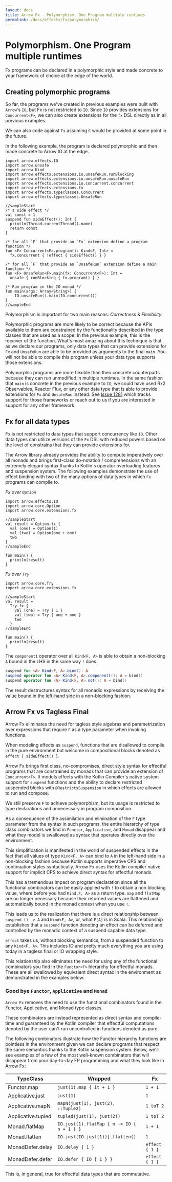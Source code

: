```yaml
---
layout: docs
title: Arrow Fx - Polymorphism. One Program multiple runtimes
permalink: /docs/effects/fx/polymorphism/
---
```


# Polymorphism. One Program multiple runtimes

Fx programs can be declared in a polymorphic style and made concrete to your framework of choice at the edge of the world.

## Creating polymorphic programs

So far, the programs we've created in previous examples were built with `Arrow`'s `IO`, but Fx is not restricted to `IO`. Since `IO` provides extensions for `Concurrent<F>`, we can also create extensions for the `fx` DSL directly as in all previous examples.

We can also code against `Fx` assuming it would be provided at some point in the future.

In the following example, the program is declared polymorphic and then made concrete to Arrow IO at the edge.

```kotlin:ank:playground
import arrow.effects.IO
import arrow.unsafe
import arrow.Kind
import arrow.effects.extensions.io.unsafeRun.runBlocking
import arrow.effects.extensions.io.unsafeRun.unsafeRun
import arrow.effects.extensions.io.concurrent.concurrent
import arrow.effects.extensions.fx
import arrow.effects.typeclasses.Concurrent
import arrow.effects.typeclasses.UnsafeRun

//sampleStart
/* a side effect */
val const = 1
suspend fun sideEffect(): Int {
  println(Thread.currentThread().name)
  return const
}

/* for all `F` that provide an `Fx` extension define a program function */
fun <F> Concurrent<F>.program(): Kind<F, Int> =
  fx.concurrent { !effect { sideEffect() } }

/* for all `F` that provide an `UnsafeRun` extension define a main function */
fun <F> UnsafeRun<F>.main(fx: Concurrent<F>): Int =
  unsafe { runBlocking { fx.program() } }

/* Run program in the IO monad */
fun main(args: Array<String>) {
    IO.unsafeRun().main(IO.concurrent())
}
//sampleEnd
```

Polymorphism is important for two main reasons: *Correctness* & *Flexibility*.

Polymorphic programs are more likely to be correct because the APIs available to them are constrained by the functionality described in the type classes that are used as a scope. In the previous example, this is the receiver of the function.
What's most amazing about this technique is that, as we declare our programs, only data types that can provide extensions for `Fx` and `UnsafeRun` are able to be provided as arguments to the final `main`.
You will not be able to compile this program unless your data type supports those extensions.

Polymorphic programs are more flexible than their concrete counterparts because they can run unmodified in multiple runtimes.
In the same fashion that `main` is concrete in the previous example to `IO`, we could have used Rx2 Observables, Reactor Flux, or any other data type that is able to provide extensions for `Fx` and `UnsafeRun` instead.
See [Issue 1281](https://github.com/arrow-kt/arrow/issues/1281) which tracks support for those frameworks or reach out to us if you are interested in support for any other framework.

## Fx for all data types

Fx is not restricted to data types that support concurrency like `IO`. Other data types can utilize versions of the `Fx` DSL with reduced powers based on the level of constrains that they can provide extensions for.

The Arrow library already provides the ability to compute imperatively over all monads and brings first-class do-notation / comprehensions with an extremely elegant syntax thanks to Kotlin's operator overloading features and suspension system. The following examples demonstrate the use of effect binding with two of the many options of data types in which `Fx` programs can compile to.

*Fx over `Option`*
```kotlin:ank:playground
import arrow.effects.IO
import arrow.core.Option
import arrow.core.extensions.fx

//sampleStart
val result = Option.fx {
  val (one) = Option(1)
  val (two) = Option(one + one)
  two
}
//sampleEnd

fun main() {
  println(result)
}
```

*Fx over `Try`*
```kotlin:ank:playground
import arrow.core.Try
import arrow.core.extensions.fx

//sampleStart
val result = 
  Try.fx {
    val (one) = Try { 1 }
    val (two) = Try { one + one }
    two
  }
//sampleEnd

fun main() {
  println(result)
}
```

The `component1` operator over all `Kind<F, A>` is able to obtain a non-blocking `A` bound in the LHS in the same way `!` does.

```kotlin
suspend fun <A> Kind<F, A>.bind(): A
suspend operator fun <A> Kind<F, A>.component1(): A = bind()
suspend operator fun <A> Kind<F, A>.not(): A = bind()
```

The result destructures syntax for all monadic expressions by receiving the value bound in the left-hand side in a non-blocking fashion.

## Arrow Fx vs Tagless Final

Arrow Fx eliminates the need for tagless style algebras and parametrization over expressions that require `F` as a type parameter when invoking functions.
 
When modeling effects as `suspend`, functions that are disallowed to compile in the pure environment but welcome in compositional blocks denoted as `effect { sideEffect() }`.

Arrow Fx brings first class, no-compromises, direct style syntax for effectful programs that are constrained by monads that can provide an extension of `Concurrent<F>`.
 It models effects with the Kotlin Compiler's native system support for `suspend` functions and the ability to declare restricted suspended blocks with `@RestrictsSuspension` in which effects are allowed to run and compose.
 
 We still preserve `F` to achieve polymorphism, but its usage is restricted to type declarations and unnecessary in program composition.

 As a consequence of the assimilation and elimination of the `F` type parameter from the syntax in such programs, the entire hierarchy of type class combinators we find in `Functor`, `Applicative`, and `Monad` disappear and what they model is swallowed as syntax that operates directly over the environment.

This simplification is manifested in the world of suspended effects in the fact that all values of type `Kind<F, A>` can bind to `A` in the left-hand side in a non-blocking fashion because Kotlin supports imperative CPS and continuation styles syntactically.
Arrow Fx uses the Kotlin compiler native support for implicit CPS to achieve direct syntax for effectful monads.

This has a tremendous impact on program declaration since all the functional combinators can be easily applied with `!` to obtain a non blocking value, where before you had `Kind,F, A>` as a return type.
`map` and `flatMap` are no longer necessary because their returned values are flattened and automatically bound in the monad context when you use `!`.

This leads us to the realization that there is a direct relationship between `suspend () -> A` and `Kind<F, A>`, or, what `F[A]` is in Scala.
This relationship establishes that a `suspend` function denoting an effect can be deferred and controlled by the monadic context of a suspend capable data type.

`effect` takes us, without blocking semantics, from a suspended function to any `Kind<F, A>`.
This includes IO and pretty much everything you are using today in a tagless final or IO wrapping style.

This relationship also eliminates the need for using any of the functional combinators you find in the `Functor<F>` hierarchy for effectful monads.
These are all swallowed by equivalent direct syntax in the environment as demonstrated in the examples below:

### Good bye `Functor`, `Applicative` and `Monad`

`Arrow Fx` removes the need to use the functional combinators found in the Functor, Applicative, and Monad type classes.

These combinators are instead represented as direct syntax and compile-time and guaranteed by the Kotlin compiler that effectful computations denoted by the user can't run uncontrolled in functions denoted as pure.

The following combinators illustrate how the Functor hierarchy functions are pointless in the environment given we can declare programs that respect the same semantics thanks to the Kotlin suspension system. Below, we'll see examples of a few of the most well-known combinators that will disappear from your day-to-day FP programming and what they look like in Arrow Fx:

| TypeClass           | Wrapped | Fx |
|---------------------|-----------|--------------------|
| Functor.map         | `just(1).map { it + 1 }` | `1 + 1`  |
| Applicative.just    | `just(1)` | `1` |
| Applicative.mapN    | `mapN(just(1), just(2), ::Tuple2)` | `1 toT 2` |
| Applicative.tupled  | `tupled(just(1), just(2))` | `1 toT 2` |
| Monad.flatMap       | `IO.just(1).flatMap { n -> IO { n + 1 } }` | `1 + 1` |
| Monad.flatten       | `IO.just(IO.just(1))}.flatten()` | `1` |
| MonadDefer.delay    | `IO.delay { 1 }` | `effect { 1 }` |
| MonadDefer.defer    | `IO.defer { IO { 1 } }` | `effect { 1 }` |

This is, in general, true for effectful data types that are commutative.
